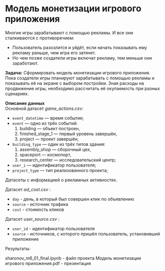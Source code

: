# Модель монетизации игрового приложения

Многие игры зарабатывают с помощью рекламы. И все они сталкиваются с противоречием:
- Пользователь разозлится и уйдёт, если начать показывать ему рекламу раньше, чем игра его затянет.
- Но  чем позже создатели игры включат рекламу, тем меньше они заработают.

**Задача:** Сформировать модель монетизации игрового приложения.
Пока создатели игры планируют зарабатывать с помощью рекламы и показывать её на экране c выбором постройки.
Зная расходы на продвижение игры, необходимо рассчитать её окупаемость при разных сценариях.

**Описание данных**  
Основной датасет *game_actions.csv*:

- `event_datetime` — время события;
- `event` — одно из трёх событий:
    1. building — объект построен,
    2. finished_stage_1 — первый уровень завершён,
    3. project — проект завершён;
- `building_type` — один из трёх типов здания:
    1. assembly_shop — сборочный цех,
    2. spaceport — космопорт,
    3. research_center — исследовательский центр;
- `user_i` — идентификатор пользователя;
- `project_type` — тип реализованного проекта;

Датасеты с информацией о рекламных активностях.

Датасет *ad_cost.csv* :

- `day` - день, в который был совершен клик по объявлению
- `source` - источник трафика
- `cost` - стоимость кликов

Датасет *user_source.csv* :

- `user_id` - идентификатор пользователя
- `source` - источников, с которого пришёл пользователь, установивший приложение

Результаты:

sharonov_m6_01_final.ipynb - файл проекта
Модель монетизации игрового приложения.pdf - презентация 